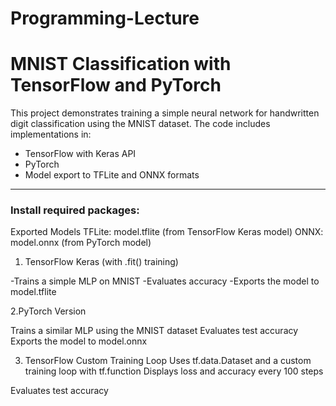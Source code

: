 # Programming-Lecture
# MNIST Classification with TensorFlow and PyTorch

This project demonstrates training a simple neural network for handwritten digit classification using the MNIST dataset. The code includes implementations in:
-  TensorFlow with Keras API
-  PyTorch
-  Model export to TFLite and ONNX formats

---
 
### Install required packages:

Exported Models
TFLite: model.tflite (from TensorFlow Keras model)
ONNX: model.onnx (from PyTorch model)

1. TensorFlow Keras (with .fit() training)

-Trains a simple MLP on MNIST
-Evaluates accuracy
-Exports the model to model.tflite

2.PyTorch Version

Trains a similar MLP using the MNIST dataset
Evaluates test accuracy
Exports the model to model.onnx

3. TensorFlow Custom Training Loop
Uses tf.data.Dataset and a custom training loop with tf.function
Displays loss and accuracy every 100 steps

Evaluates test accuracy

